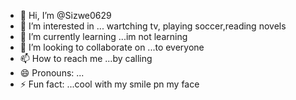 - 👋 Hi, I’m @Sizwe0629
- 👀 I’m interested in ... wartching tv, playing soccer,reading novels
- 🌱 I’m currently learning ...im not learning
- 💞️ I’m looking to collaborate on ...to everyone 
- 📫 How to reach me ...by calling 
- 😄 Pronouns: ...
- ⚡ Fun fact: ...cool with my smile pn my face

<!---
Sizwe0629/Sizwe0629 is a ✨ special ✨ repository because its `README.md` (this file) appears on your GitHub profile.
You can click the Preview link to take a look at your changes.
--->
